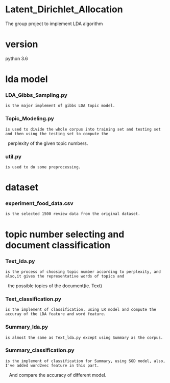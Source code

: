# Latent_Dirichlet_Allocation
The group project to implement LDA algorithm


# version
python 3.6

# lda model
### LDA_Gibbs_Sampling.py 

    is the major implement of gibbs LDA topic model.
### Topic_Modeling.py 

    is used to divide the whole corpus into training set and testing set and then using the testing set to compute the 
   perplexity of the given topic numbers.
### util.py 

    is used to do some preprocessing.
# dataset
### experiment_food_data.csv

    is the selected 1500 review data from the original dataset.
# topic number selecting and document classification
### Text_lda.py 

    is the process of choosing topic number according to perplexity, and also,it gives the representative words of topics and 
   the possible topics of the document(ie. Text)
### Text_classification.py 

    is the implement of classification, using LR model and compute the accuray of the LDA feature and word feature.
### Summary_lda.py

    is almost the same as Text_lda.py except using Summary as the corpus.
### Summary_classification.py

    is the implement of classification for Summary, using SGD model, also, I've added word2vec feature in this part. 
    And compare the accuracy of different model.
